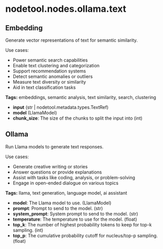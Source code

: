 # nodetool.nodes.ollama.text

## Embedding

Generate vector representations of text for semantic similarity.

Use cases:
- Power semantic search capabilities
- Enable text clustering and categorization
- Support recommendation systems
- Detect semantic anomalies or outliers
- Measure text diversity or similarity
- Aid in text classification tasks

**Tags:** embeddings, semantic analysis, text similarity, search, clustering

- **input** (str | nodetool.metadata.types.TextRef)
- **model** (LlamaModel)
- **chunk_size**: The size of the chunks to split the input into (int)

## Ollama

Run Llama models to generate text responses.

Use cases:
- Generate creative writing or stories
- Answer questions or provide explanations
- Assist with tasks like coding, analysis, or problem-solving
- Engage in open-ended dialogue on various topics

**Tags:** llama, text generation, language model, ai assistant

- **model**: The Llama model to use. (LlamaModel)
- **prompt**: Prompt to send to the model. (str)
- **system_prompt**: System prompt to send to the model. (str)
- **temperature**: The temperature to use for the model. (float)
- **top_k**: The number of highest probability tokens to keep for top-k sampling. (int)
- **top_p**: The cumulative probability cutoff for nucleus/top-p sampling. (float)


